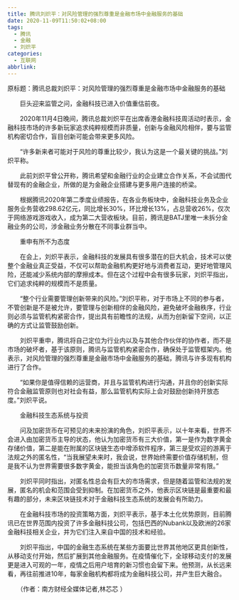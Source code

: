 ```yaml
---
title: 腾讯刘炽平：对风险管理的强烈尊重是金融市场中金融服务的基础
date: 2020-11-09T11:50:02+08:00
tags:
  - 腾讯
  - 金融
  - 刘炽平
categories:
  - 互联网
abbrlink:
---
```


原标题：腾讯总裁刘炽平：对风险管理的强烈尊重是金融市场中金融服务的基础

　　巨头迎来监管之问，金融科技已进入价值重估前夜。

　　2020年11月4日晚间，腾讯总裁刘炽平在出席香港金融科技周活动时表示，金融科技市场的许多新玩家追求纯粹规模而非质量，创新与金融风险相伴，要与监管机构密切合作，盲目创新可能会带来更多风险。

　　“许多新来者可能对于风险的尊重比较少，我认为这是一个最关键的挑战。”刘炽平称。

　　此前刘炽平曾公开称，腾讯希望和金融行业的企业建立合作关系，不会试图代替现有的金融企业，所做的是为金融企业搭建与更多用户连接的桥梁。

　　根据腾讯2020年第二季度业绩报告，在各业务板块中，金融科技业务及企业服务业务营收298.62亿元，同比增长30%，环比增长13%，占总营收26%，仅次于网络游戏游戏收入，成为第二大营收板块。目前，腾讯是BATJ里唯一未拆分金融业务的公司，涉金融业务分散在不同事业群当中。

　　重申有所不为态度

　　在会上，刘炽平表示，金融科技的发展具有很多潜在的巨大机会，技术可以使整个金融业真正受益，不仅可以帮助金融机构更好地与消费者互动，更好地管理风险，还能减少系统内部的摩擦成本。但在这个过程中会有很多玩家，刘炽平指出，它们追求纯粹的规模而不是质量。

　　“整个行业需要管理创新带来的风险。”刘炽平称，对于市场上不同的参与者，不管创新是不是被允许，要管理与创新相伴的金融风险，避免破坏金融秩序，行业则必须与监管机构紧密合作，提出具有前瞻性的法规，从而为创新留下空间，以正确的方式让监管鼓励创新。

　　刘炽平重申，腾讯将自己定位为行业内以及与其他合作伙伴的协作者，而不是市场的破坏者，基于该原则，腾讯与监管机构紧密合作，确保处于监管框架内。他表示，对风险管理的强烈尊重是金融市场中金融服务的基础，腾讯与许多现有机构进行了合作。

　　“如果你是值得信赖的运营商，并且与监管机构进行沟通，并且你的创新实际符合金融监管原则也对社会有益，那么监管机构实际上会对鼓励创新持开放态度。”刘炽平说。

　　金融科技生态系统与投资

　　问及加密货币在可预见的未来扮演的角色，刘炽平表示，以十年来看，世界不会进入由加密货币主导的状态，他认为加密货币有三大价值，第一是作为数字黄金存储价值，第二是能在附属的区块链生态中增添软件程序，第三是受欢迎的游离于法规之外的匿名性，“当我展望未来时，我会说，世界始终需要价值存储机制，但是我不认为世界需要很多数字黄金，能担当该角色的加密货币数量非常有限。”

　　刘炽平同时指出，对匿名性总会有巨大的市场需求，但是随着监管和法规的发展，匿名的机会和范围会受到抑制。在加密货币之外，他表示区块链是最重要和最有趣的部分，未来区块链技术对于金融科技生态系统的发展会有所助力。

　　在金融科技市场的投资策略方面，刘炽平表示，基于本土化优势原则，目前腾讯已在世界范围内投资了许多金融科技公司，包括巴西的Nubank以及欧洲的26家金融科技相关企业，并为它们注入来自中国的技术和经验。

　　刘炽平指出，中国的金融生态系统在某些方面要比世界其他地区更具创新性，从移动支付开始，然后扩展到其他金融服务。在疫情催化下，全球移动支付的发展更是进入可观的一年，疫情之后用户培育的新习惯也会留下来。他预测，从长远来看，再往前推进10年，每家金融机构都将成为金融科技公司，并产生巨大融合。

　　（作者：南方财经全媒体记者,林芯芯 ）